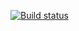 [![Build status](https://build.appcenter.ms/v0.1/apps/458114e4-bc27-4e44-81fa-3028fac16b34/branches/dev/badge)](https://appcenter.ms)
